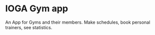 # IOGA Gym app
 An App for Gyms and their members. Make schedules, book personal trainers, see statistics.
